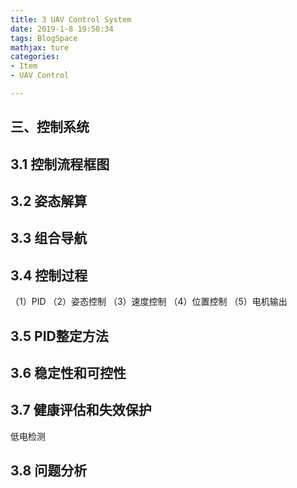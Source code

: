 ```yaml
---
title: 3 UAV Control System
date: 2019-1-8 19:50:34  
tags: BlogSpace 
mathjax: ture
categories:  
- Item
- UAV Control

---
```


三、控制系统
------
3.1 控制流程框图
------

3.2 姿态解算
------

3.3 组合导航
------



3.4 控制过程
------
（1）PID
（2）姿态控制
（3）速度控制
（4）位置控制
（5）电机输出

3.5 PID整定方法
---

3.6 稳定性和可控性
---

3.7 健康评估和失效保护
---
低电检测

3.8 问题分析
---